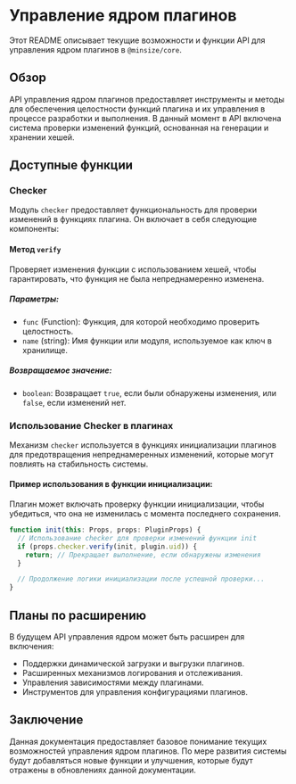 # Управление ядром плагинов

Этот README описывает текущие возможности и функции API для управления ядром плагинов в `@minsize/core`.

## Обзор

API управления ядром плагинов предоставляет инструменты и методы для обеспечения целостности функций плагина и их управления в процессе разработки и выполнения. В данный момент в API включена система проверки изменений функций, основанная на генерации и хранении хешей.

## Доступные функции

### Checker

Модуль `checker` предоставляет функциональность для проверки изменений в функциях плагина. Он включает в себя следующие компоненты:

#### Метод `verify`

Проверяет изменения функции с использованием хешей, чтобы гарантировать, что функция не была непреднамеренно изменена.

##### Параметры:

- `func` (Function): Функция, для которой необходимо проверить целостность.
- `name` (string): Имя функции или модуля, используемое как ключ в хранилище.

##### Возвращаемое значение:

- `boolean`: Возвращает `true`, если были обнаружены изменения, или `false`, если изменений нет.

### Использование Checker в плагинах

Механизм `checker` используется в функциях инициализации плагинов для предотвращения непреднамеренных изменений, которые могут повлиять на стабильность системы.

#### Пример использования в функции инициализации:

Плагин может включать проверку функции инициализации, чтобы убедиться, что она не изменилась с момента последнего сохранения.

```javascript
function init(this: Props, props: PluginProps) {
  // Использование checker для проверки изменений функции init
  if (props.checker.verify(init, plugin.uid)) {
    return; // Прекращает выполнение, если обнаружены изменения
  }

  // Продолжение логики инициализации после успешной проверки...
}
```

## Планы по расширению

В будущем API управления ядром может быть расширен для включения:

- Поддержки динамической загрузки и выгрузки плагинов.
- Расширенных механизмов логирования и отслеживания.
- Управления зависимостями между плагинами.
- Инструментов для управления конфигурациями плагинов.

## Заключение

Данная документация предоставляет базовое понимание текущих возможностей управления ядром плагинов. По мере развития системы будут добавляться новые функции и улучшения, которые будут отражены в обновлениях данной документации.